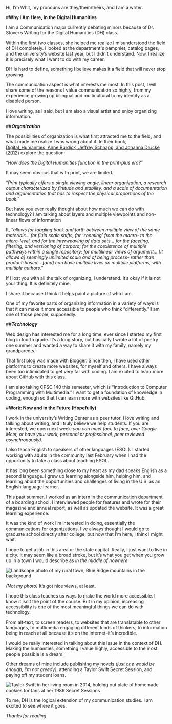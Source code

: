 Hi, I’m Whit, my pronouns are they/them/theirs, and I am a writer.

#**Why I Am Here, In the Digital Humanities**

I am a Communication major currently debating minors because of Dr. Stover’s Writing for the Digital Humanities (DH) class. 

Within the first two classes, she helped me realize I misunderstood the field of DH completely. I looked at the department's pamphlet, catalog pages, and the university’s website last year, but I didn’t understand. Now, I realize it is precisely what I want to do with my career.

DH is hard to define, something I believe makes it a field that will never stop growing. 

The communication aspect is what interests me most. In this post, I will share some of the reasons I value communication so highly, from my experience growing up bilingual and multicultural to my identity as a disabled person.

I love writing, as I said, but I am also a visual artist and enjoy organizing information. 

##**_Organization_**

The possibilities of organization is what first attracted me to the field, and what made me realize I was wrong about it. In their book, [Digital_Humanities, Anne Burdick, Jeffrey Schnapp, and Johanna Drucke (2012)](https://archive.org/details/DigitalHumanities_201701/mode/2up) explore the question:

“_How does the Digital Humanities function in the print-plus era?_”

It may seem obvious that with print, we are limited. 

“_Print typically offers a single viewing angle, linear organization, a research output characterized by finitude and stability, and a scale of documentation and argumentation that has to respect the physical proportions of the book_.”

But have you ever really thought about how much we can do with technology? I am talking about layers and multiple viewpoints and non-linear flows of information

It, “_allows for toggling back and forth between multiple view of the same materials… for fluid scale shifts, for ‘zooming’ from the macro- to the micro-level, and for the interweaving of data sets… for the faceting, filtering, and versioning of corpora; for the coexistence of multiple pathways within a single repository; for multilinear views of argument… [it allows a] seemingly unlimited scale and of being process- rather than product-based… [and] can have multiple lives on multiple platforms, with multiple authors_.” 

If I lost you with all the talk of organizing, I understand. It’s okay if it is not your thing. It is definitely mine. 

I share it because I think it helps paint a picture of who I am.

One of my favorite parts of organizing information in a variety of ways is that it can make it more accessible to people who think “differently.” I am one of those people, supposedly. 

##**_Technology_**

Web design has interested me for a long time, ever since I started my first blog in fourth grade. It’s a long story, but basically I wrote a lot of poetry one summer and wanted a way to share it with my family, namely my grandparents.

That first blog was made with Blogger. Since then, I have used other platforms to create more websites, for myself and others. I have always been too intimidated to get very far with coding.  I am excited to learn more about GitHub with this class. 

I am also taking CPSC 140 this semester, which is “Introduction to Computer Programming with Multimedia.” I want to get a foundation of knowledge in coding, enough so that I can learn more with websites like GitHub.

#**Work: Now and in the Future (Hopefully)**

I work in the university’s Writing Center as a peer tutor. I love writing and talking about writing, and I truly believe we help students. If you are interested, we open next week–_you can meet face to face, over Google Meet, or have your work, personal or professional, peer reviewed asynchronously)_. 

I also teach English to speakers of other languages (ESOL). I started working with adults in the community last February when I had the opportunity to take a class about teaching ESOL. 

It has long been something close to my heart as my dad speaks English as a second language. I grew up learning alongside him, helping him, and learning about the opportunities and challenges of living in the U.S. as an English language learner.

This past summer, I worked as an intern in the communication department of a boarding school. I interviewed people for features and wrote for their magazine and annual report, as well as updated the website. It was a great learning experience.

It was the kind of work I’m interested in doing, essentially the communications for organizations. I’ve always thought I would go to graduate school directly after college, but now that I’m here, I think I might wait. 

I hope to get a job in this area or the state capital. Really, I just want to live in a city. It may seem like a broad stroke, but it’s what you get when you grow up in a town I would describe as _in the middle of nowhere_.

![Landscape photo of my rural town, Blue Ridge mountains in the background](https://www.blueridgeoutdoors.com/wp-content/uploads/2018/10/Old-Rag-Mountain.jpg)

_(Not my photo)_ It’s got nice views, at least. 

I hope this class teaches us ways to make the world more accessible. I know it isn’t the point of the course. But in my opinion, increasing accessibility is one of the most meaningful things we can do with technology. 

From alt-text, to screen readers, to websites that are translatable to other languages, to multimedia engaging different kinds of thinkers, to information being in reach at all because it’s on the Internet–it’s incredible. 

I would be really interested in talking about this issue in the context of DH. Making the humanities, something I value highly, accessible to the most people possible is a dream.

Other dreams of mine include publishing my novels _(just one would be enough, I’m not greedy)_, attending a Taylor Swift Secret Session, and paying off my student loans.

![Taylor Swift in her living room in 2014, holding out plate of homemade cookies for fans at her 1989 Secret Sessions](https://akns-images.eonline.com/eol_images/Entire_Site/2014916/rs_1024x759-141016175525-1024.Taylor-Swift-Secret-Sessions.1.ms.101614_copy.jpg?fit=around%7C1024:759&output-quality=90&crop=1024:759;center,top)

To me, DH is the logical extension of my communication studies. I am excited to see where it goes. 

_Thanks for reading._
